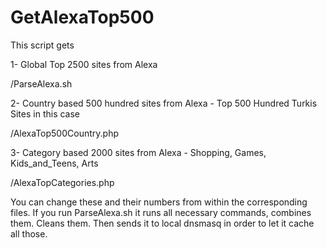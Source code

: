# GetAlexaTop500

This script gets 


1- Global Top 2500 sites from Alexa

  /ParseAlexa.sh
  
2- Country based 500 hundred sites from Alexa - Top 500 Hundred Turkis Sites in this case

  /AlexaTop500Country.php

3- Category based 2000 sites from Alexa - Shopping, Games, Kids_and_Teens, Arts

  /AlexaTopCategories.php


You can change these and their numbers from within the corresponding files.
If you run ParseAlexa.sh it runs all necessary commands, combines them. Cleans them. Then sends it to local dnsmasq in order to let it cache all those.
